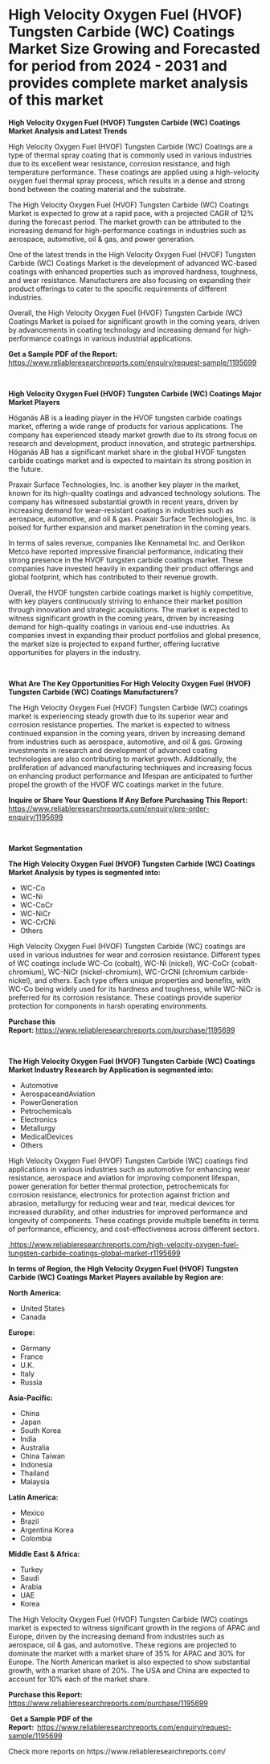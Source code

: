<p><h1>High Velocity Oxygen Fuel (HVOF) Tungsten Carbide (WC) Coatings Market Size Growing and Forecasted for period from 2024 - 2031 and provides complete market analysis of this market</h1></p><p><strong>High Velocity Oxygen Fuel (HVOF) Tungsten Carbide (WC) Coatings Market Analysis and Latest Trends</strong></p>
<p><p>High Velocity Oxygen Fuel (HVOF) Tungsten Carbide (WC) Coatings are a type of thermal spray coating that is commonly used in various industries due to its excellent wear resistance, corrosion resistance, and high temperature performance. These coatings are applied using a high-velocity oxygen fuel thermal spray process, which results in a dense and strong bond between the coating material and the substrate.</p><p>The High Velocity Oxygen Fuel (HVOF) Tungsten Carbide (WC) Coatings Market is expected to grow at a rapid pace, with a projected CAGR of 12% during the forecast period. The market growth can be attributed to the increasing demand for high-performance coatings in industries such as aerospace, automotive, oil & gas, and power generation. </p><p>One of the latest trends in the High Velocity Oxygen Fuel (HVOF) Tungsten Carbide (WC) Coatings Market is the development of advanced WC-based coatings with enhanced properties such as improved hardness, toughness, and wear resistance. Manufacturers are also focusing on expanding their product offerings to cater to the specific requirements of different industries.</p><p>Overall, the High Velocity Oxygen Fuel (HVOF) Tungsten Carbide (WC) Coatings Market is poised for significant growth in the coming years, driven by advancements in coating technology and increasing demand for high-performance coatings in various industrial applications.</p></p>
<p><strong>Get a Sample PDF of the Report:&nbsp;</strong> <a href="https://www.reliableresearchreports.com/enquiry/request-sample/1195699">https://www.reliableresearchreports.com/enquiry/request-sample/1195699</a></p>
<p>&nbsp;</p>
<p><strong>High Velocity Oxygen Fuel (HVOF) Tungsten Carbide (WC) Coatings Major Market Players</strong></p>
<p><p>Höganäs AB is a leading player in the HVOF tungsten carbide coatings market, offering a wide range of products for various applications. The company has experienced steady market growth due to its strong focus on research and development, product innovation, and strategic partnerships. Höganäs AB has a significant market share in the global HVOF tungsten carbide coatings market and is expected to maintain its strong position in the future.</p><p>Praxair Surface Technologies, Inc. is another key player in the market, known for its high-quality coatings and advanced technology solutions. The company has witnessed substantial growth in recent years, driven by increasing demand for wear-resistant coatings in industries such as aerospace, automotive, and oil & gas. Praxair Surface Technologies, Inc. is poised for further expansion and market penetration in the coming years.</p><p>In terms of sales revenue, companies like Kennametal Inc. and Oerlikon Metco have reported impressive financial performance, indicating their strong presence in the HVOF tungsten carbide coatings market. These companies have invested heavily in expanding their product offerings and global footprint, which has contributed to their revenue growth.</p><p>Overall, the HVOF tungsten carbide coatings market is highly competitive, with key players continuously striving to enhance their market position through innovation and strategic acquisitions. The market is expected to witness significant growth in the coming years, driven by increasing demand for high-quality coatings in various end-use industries. As companies invest in expanding their product portfolios and global presence, the market size is projected to expand further, offering lucrative opportunities for players in the industry.</p></p>
<p>&nbsp;</p>
<p><strong>What Are The Key Opportunities For High Velocity Oxygen Fuel (HVOF) Tungsten Carbide (WC) Coatings Manufacturers?</strong></p>
<p><p>The High Velocity Oxygen Fuel (HVOF) Tungsten Carbide (WC) coatings market is experiencing steady growth due to its superior wear and corrosion resistance properties. The market is expected to witness continued expansion in the coming years, driven by increasing demand from industries such as aerospace, automotive, and oil & gas. Growing investments in research and development of advanced coating technologies are also contributing to market growth. Additionally, the proliferation of advanced manufacturing techniques and increasing focus on enhancing product performance and lifespan are anticipated to further propel the growth of the HVOF WC coatings market in the future.</p></p>
<p><strong>Inquire or Share Your Questions If Any Before Purchasing This Report:</strong> <a href="https://www.reliableresearchreports.com/enquiry/pre-order-enquiry/1195699">https://www.reliableresearchreports.com/enquiry/pre-order-enquiry/1195699</a></p>
<p>&nbsp;</p>
<p><strong>Market Segmentation</strong></p>
<p><strong>The High Velocity Oxygen Fuel (HVOF) Tungsten Carbide (WC) Coatings Market Analysis by types is segmented into:</strong></p>
<p><ul><li>WC-Co</li><li>WC-Ni</li><li>WC-CoCr</li><li>WC-NiCr</li><li>WC-CrCNi</li><li>Others</li></ul></p>
<p><p>High Velocity Oxygen Fuel (HVOF) Tungsten Carbide (WC) coatings are used in various industries for wear and corrosion resistance. Different types of WC coatings include WC-Co (cobalt), WC-Ni (nickel), WC-CoCr (cobalt-chromium), WC-NiCr (nickel-chromium), WC-CrCNi (chromium carbide-nickel), and others. Each type offers unique properties and benefits, with WC-Co being widely used for its hardness and toughness, while WC-NiCr is preferred for its corrosion resistance. These coatings provide superior protection for components in harsh operating environments.</p></p>
<p><strong>Purchase this Report:&nbsp;</strong><a href="https://www.reliableresearchreports.com/purchase/1195699">https://www.reliableresearchreports.com/purchase/1195699</a></p>
<p>&nbsp;</p>
<p><strong>The High Velocity Oxygen Fuel (HVOF) Tungsten Carbide (WC) Coatings Market Industry Research by Application is segmented into:</strong></p>
<p><ul><li>Automotive</li><li>AerospaceandAviation</li><li>PowerGeneration</li><li>Petrochemicals</li><li>Electronics</li><li>Metallurgy</li><li>MedicalDevices</li><li>Others</li></ul></p>
<p><p>High Velocity Oxygen Fuel (HVOF) Tungsten Carbide (WC) coatings find applications in various industries such as automotive for enhancing wear resistance, aerospace and aviation for improving component lifespan, power generation for better thermal protection, petrochemicals for corrosion resistance, electronics for protection against friction and abrasion, metallurgy for reducing wear and tear, medical devices for increased durability, and other industries for improved performance and longevity of components. These coatings provide multiple benefits in terms of performance, efficiency, and cost-effectiveness across different sectors.</p></p>
<p><a href="https://www.reliableresearchreports.com/high-velocity-oxygen-fuel-tungsten-carbide-coatings-global-market-r1195699">&nbsp;https://www.reliableresearchreports.com/high-velocity-oxygen-fuel-tungsten-carbide-coatings-global-market-r1195699</a></p>
<p><strong>In terms of Region, the High Velocity Oxygen Fuel (HVOF) Tungsten Carbide (WC) Coatings Market Players available by Region are:</strong></p>
<p>
    <p> <strong> North America: </strong>
        <ul>
            <li>United States</li>
            <li>Canada</li>
        </ul>
        </p> 
    <p> <strong> Europe: </strong>
        <ul>
            <li>Germany</li>
            <li>France</li>
            <li>U.K.</li>
            <li>Italy</li>
            <li>Russia</li>
        </ul>
        </p> 
    <p> <strong> Asia-Pacific: </strong>
        <ul>
            <li>China</li>
            <li>Japan</li>
            <li>South Korea</li>
            <li>India</li>
            <li>Australia</li>
            <li>China Taiwan</li>
            <li>Indonesia</li>
            <li>Thailand</li>
            <li>Malaysia</li>
        </ul>
        </p> 
    <p> <strong> Latin America: </strong>
        <ul>
            <li>Mexico</li>
            <li>Brazil</li>
            <li>Argentina Korea</li>
            <li>Colombia</li>
        </ul>
        </p> 
    <p> <strong> Middle East & Africa: </strong>
        <ul>
            <li>Turkey</li>
            <li>Saudi</li>
            <li>Arabia</li>
            <li>UAE</li>
            <li>Korea</li>
        </ul>
    </p>
    </p>
<p><p>The High Velocity Oxygen Fuel (HVOF) Tungsten Carbide (WC) coatings market is expected to witness significant growth in the regions of APAC and Europe, driven by the increasing demand from industries such as aerospace, oil & gas, and automotive. These regions are projected to dominate the market with a market share of 35% for APAC and 30% for Europe. The North American market is also expected to show substantial growth, with a market share of 20%. The USA and China are expected to account for 10% each of the market share.</p></p>
<p><strong>Purchase this Report: </strong><a href="https://www.reliableresearchreports.com/purchase/1195699">https://www.reliableresearchreports.com/purchase/1195699</a></p>
<p>&nbsp;<strong>Get a Sample PDF of the Report:&nbsp;&nbsp;</strong><a href="https://www.reliableresearchreports.com/enquiry/request-sample/1195699">https://www.reliableresearchreports.com/enquiry/request-sample/1195699</a></p>
<p><strong></strong></p>
<p>Check more reports on https://www.reliableresearchreports.com/</p>